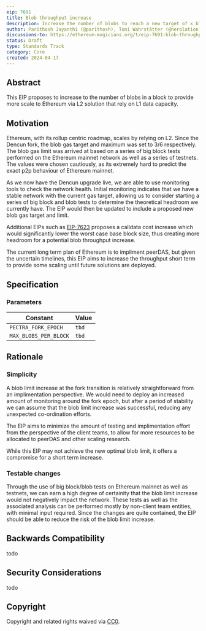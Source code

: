 ```yaml
---
eip: 7691
title: Blob throughput increase
description: Increase the number of blobs to reach a new target of x blobs per block, to be defined by performing tests.
author: Parithosh Jayanthi (@parithosh), Toni Wahrstätter (@nerolation), Sam Calder-Mason (@samcm), Andrew Davis (@savid)
discussions-to: https://ethereum-magicians.org/t/eip-7691-blob-throughput-increase/19694
status: Draft
type: Standards Track
category: Core
created: 2024-04-17
---
```


## Abstract

This EIP proposes to increase to the number of blobs in a block to provide more scale to Ethereum via L2 solution that rely on L1 data capacity.

## Motivation

Ethereum, with its rollup centric roadmap, scales by relying on L2. Since the Dencun fork, the blob gas target and maximum was set to 3/6 respectively. The blob gas limit was arrived at based on a series of big block tests performed on the Ethereum mainnet network as well as a series of testnets. The values were chosen cautiously, as its extremely hard to predict the exact p2p behaviour of Ethereum mainnet.

As we now have the Dencun upgrade live, we are able to use monitoring tools to check the network health. Initial monitoring indicates that we have a stable network with the current gas target, allowing us to consider starting a series of big block and blob tests to determine the theoretical headroom we currently have. The EIP would then be updated to include a proposed new blob gas target and limit.

Additional EIPs such as [EIP-7623](./eip-7623.md) proposes a calldata cost increase which would significantly lower the worst case base block size, thus creating more headroom for a potential blob throughput increase.

The current long term plan of Ethereum is to impliment peerDAS, but given the uncertain timelines, this EIP aims to increase the throughput short term to provide some scaling until future solutions are deployed.


## Specification

### Parameters

| Constant | Value |
| - | - |
| `PECTRA_FORK_EPOCH` | `tbd` |
| `MAX_BLOBS_PER_BLOCK` | `tbd` |

## Rationale

### Simplicity

A blob limit increase at the fork transition is relatively straightforward from an implimentation perspective. We would need to deploy an increased amount of monitoring around the fork epoch, but after a period of stability we can assume that the blob limit increase was successful, reducing any unexpected co-ordination efforts.

The EIP aims to minimize the amount of testing and implimentation effort from the perspective of the client teams, to allow for more resources to be allocated to peerDAS and other scaling research.

While this EIP may not achieve the new optimal blob limit, it offers a compromise for a short term increase.

### Testable changes

Through the use of big block/blob tests on Ethereum mainnet as well as testnets, we can earn a high degree of certainity that the blob limit increase would not negatively impact the network. These tests as well as the associated analysis can be performed mostly by non-client team entities, with minimal input required. Since the changes are quite contained, the EIP should be able to reduce the risk of the blob limit increase.

## Backwards Compatibility

todo

## Security Considerations

todo

## Copyright

Copyright and related rights waived via [CC0](../LICENSE.md).